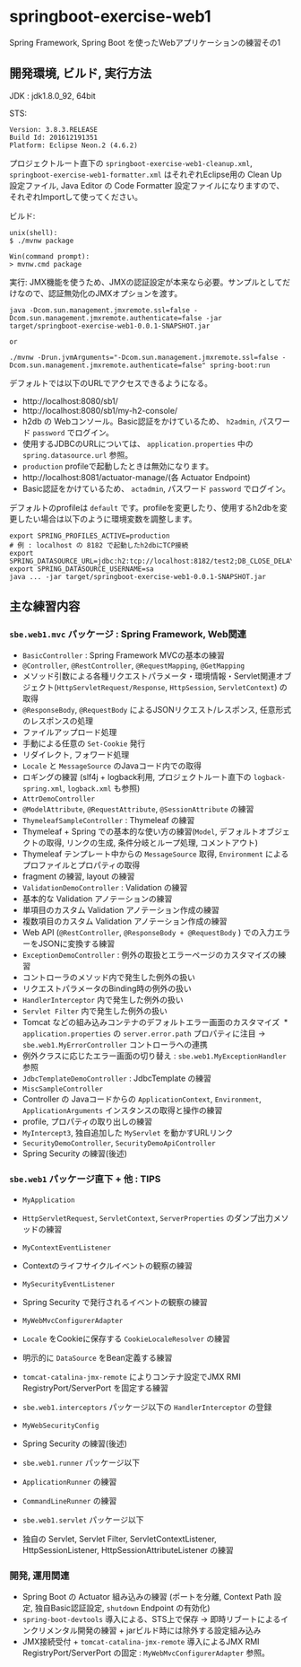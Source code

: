 # springboot-exercise-web1
Spring Framework, Spring Boot を使ったWebアプリケーションの練習その1

## 開発環境, ビルド, 実行方法
JDK : jdk1.8.0_92, 64bit

STS:

```
Version: 3.8.3.RELEASE
Build Id: 201612191351
Platform: Eclipse Neon.2 (4.6.2)
```
プロジェクトルート直下の `springboot-exercise-web1-cleanup.xml`, `springboot-exercise-web1-formatter.xml` はそれぞれEclipse用の Clean Up 設定ファイル, Java Editor の Code Formatter 設定ファイルになりますので、それぞれImportして使ってください。

ビルド:

```
unix(shell):
$ ./mvnw package

Win(command prompt):
> mvnw.cmd package
```
実行: JMX機能を使うため、JMXの認証設定が本来なら必要。サンプルとしてだけなので、認証無効化のJMXオプションを渡す。

```
java -Dcom.sun.management.jmxremote.ssl=false -Dcom.sun.management.jmxremote.authenticate=false -jar target/springboot-exercise-web1-0.0.1-SNAPSHOT.jar

or

./mvnw -Drun.jvmArguments="-Dcom.sun.management.jmxremote.ssl=false -Dcom.sun.management.jmxremote.authenticate=false" spring-boot:run
```

デフォルトでは以下のURLでアクセスできるようになる。

* http://localhost:8080/sb1/
* http://localhost:8080/sb1/my-h2-console/
 * h2db の Webコンソール。Basic認証をかけているため、 `h2admin`, パスワード `password` でログイン。
 * 使用するJDBCのURLについては、 `application.properties` 中の `spring.datasource.url` 参照。
 * `production` profileで起動したときは無効になります。
* http://localhost:8081/actuator-manage/(各 Actuator Endpoint)
 * Basic認証をかけているため、 `actadmin`, パスワード `password` でログイン。

デフォルトのprofileは `default` です。profileを変更したり、使用するh2dbを変更したい場合は以下のように環境変数を調整します。

```
export SPRING_PROFILES_ACTIVE=production
# 例 : localhost の 8182 で起動したh2dbにTCP接続
export SPRING_DATASOURCE_URL=jdbc:h2:tcp://localhost:8182/test2;DB_CLOSE_DELAY=-1;DB_CLOSE_ON_EXIT=FALSE
export SPRING_DATASOURCE_USERNAME=sa
java ... -jar target/springboot-exercise-web1-0.0.1-SNAPSHOT.jar
```

## 主な練習内容

### `sbe.web1.mvc` パッケージ : Spring Framework, Web関連

* `BasicController` : Spring Framework MVCの基本の練習
 * `@Controller`, `@RestController`, `@RequestMapping`, `@GetMapping`
 * メソッド引数による各種リクエストパラメータ・環境情報・Servlet関連オブジェクト(`HttpServletRequest/Response`, `HttpSession`, `ServletContext`) の取得
 * `@ResponseBody`, `@RequestBody` によるJSONリクエスト/レスポンス, 任意形式のレスポンスの処理
 * ファイルアップロード処理
 * 手動による任意の `Set-Cookie` 発行
 * リダイレクト, フォワード処理
 * `Locale` と `MessageSource` のJavaコード内での取得
 * ロギングの練習 (slf4j + logback利用, プロジェクトルート直下の `logback-spring.xml`, `logback.xml` も参照)
* `AttrDemoController`
 * `@ModelAttribute`, `@RequestAttribute`, `@SessionAttribute` の練習
* `ThymeleafSampleController` : Thymeleaf の練習
 * Thymeleaf + Spring での基本的な使い方の練習(`Model`, デフォルトオブジェクトの取得, リンクの生成, 条件分岐とループ処理, コメントアウト)
 * Thymeleaf テンプレート中からの `MessageSource` 取得, `Environment` によるプロファイルとプロパティの取得
 * fragment の練習, layout の練習
* `ValidationDemoController` : Validation の練習
 * 基本的な Validation アノテーションの練習
 * 単項目のカスタム Validation アノテーション作成の練習
 * 複数項目のカスタム Validation アノテーション作成の練習
 * Web API (`@RestController`, `@ResponseBody + @RequestBody` ) での入力エラーをJSONに変換する練習
* `ExceptionDemoController` : 例外の取扱とエラーページのカスタマイズの練習
 * コントローラのメソッド内で発生した例外の扱い
 * リクエストパラメータのBinding時の例外の扱い
 * `HandlerInterceptor` 内で発生した例外の扱い
 * `Servlet Filter` 内で発生した例外の扱い
 * Tomcat などの組み込みコンテナのデフォルトエラー画面のカスタマイズ
  * `application.properties` の `server.error.path` プロパティに注目 -> `sbe.web1.MyErrorController` コントローラへの連携
 * 例外クラスに応じたエラー画面の切り替え : `sbe.web1.MyExceptionHandler` 参照
* `JdbcTemplateDemoController` : JdbcTemplate の練習
* `MiscSampleController`
 * Controller の Javaコードからの `ApplicationContext`, `Environment`, `ApplicationArguments` インスタンスの取得と操作の練習
 * profile, プロパティの取り出しの練習
 * `MyIntercept3`, 独自追加した `MyServlet` を動かすURLリンク
* `SecurityDemoController`, `SecurityDemoApiController`
 * Spring Security の練習(後述)

### `sbe.web1` パッケージ直下 + 他 : TIPS

* `MyApplication`
 * `HttpServletRequest`, `ServletContext`, `ServerProperties` のダンプ出力メソッドの練習
* `MyContextEventListener`
 * Contextのライフサイクルイベントの観察の練習
* `MySecurityEventListener`
 * Spring Security で発行されるイベントの観察の練習
* `MyWebMvcConfigurerAdapter`
 * `Locale` をCookieに保存する `CookieLocaleResolver` の練習
 * 明示的に `DataSource` をBean定義する練習
 * `tomcat-catalina-jmx-remote` によりコンテナ設定でJMX RMI RegistryPort/ServerPort を固定する練習
 * `sbe.web1.interceptors` パッケージ以下の `HandlerInterceptor` の登録
* `MyWebSecurityConfig`
 * Spring Security の練習(後述)

* `sbe.web1.runner` パッケージ以下
 * `ApplicationRunner` の練習
 * `CommandLineRunner` の練習

* `sbe.web1.servlet` パッケージ以下
 * 独自の Servlet, Servlet Filter, ServletContextListener, HttpSessionListener, HttpSessionAttributeListener の練習
 
### 開発, 運用関連

* Spring Boot の Actuator 組み込みの練習 (ポートを分離, Context Path 設定, 独自Basic認証設定, `shutdown` Endpoint の有効化)
* `spring-boot-devtools` 導入による、STS上で保存 -> 即時リブートによるインクリメンタル開発の練習 + jarビルド時には除外する設定組み込み
* JMX接続受付 + `tomcat-catalina-jmx-remote` 導入によるJMX RMI RegistryPort/ServerPort の固定 : `MyWebMvcConfigurerAdapter` 参照。
